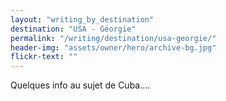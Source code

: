```yaml
---
layout: "writing_by_destination"
destination: "USA - Géorgie"
permalink: "/writing/destination/usa-georgie/"
header-img: "assets/owner/hero/archive-bg.jpg"
flickr-text: ""
---
```


Quelques info au sujet de Cuba....